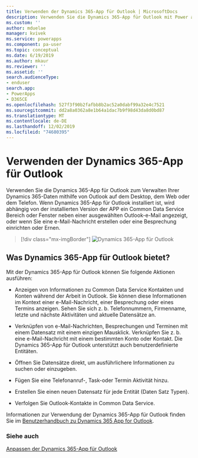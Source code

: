 ```yaml
---
title: Verwenden der Dynamics 365-App für Outlook | MicrosoftDocs
description: Verwenden Sie die Dynamics 365-App für Outlook mit Power apps und Common Data Service.
ms.custom: ''
author: mduelae
manager: kvivek
ms.service: powerapps
ms.component: pa-user
ms.topic: conceptual
ms.date: 6/19/2019
ms.author: mkaur
ms.reviewer: ''
ms.assetid: ''
search.audienceType:
- enduser
search.app:
- PowerApps
- D365CE
ms.openlocfilehash: 527f3f90b2fafbb8b2ac52a0dabf99a32e4c7521
ms.sourcegitcommit: dd2a8a0362a8e1b64a1dac7b9f98d43da8d0bd87
ms.translationtype: MT
ms.contentlocale: de-DE
ms.lasthandoff: 12/02/2019
ms.locfileid: "74680395"
---
```

# <a name="use-dynamics-365-app-for-outlook"></a>Verwenden der Dynamics 365-App für Outlook

Verwenden Sie die Dynamics 365-App für Outlook zum Verwalten Ihrer Dynamics 365-Daten mithilfe von Outlook auf dem Desktop, dem Web oder dem Telefon. Wenn Dynamics 365-App für Outlook installiert ist, wird abhängig von der installierten Version der APP ein Common Data Service Bereich oder Fenster neben einer ausgewählten Outlook-e-Mail angezeigt, oder wenn Sie eine e-Mail-Nachricht erstellen oder eine Besprechung einrichten oder Ernen.


   > [!div class="mx-imgBorder"] 
   > ![Dynamics 365-App für Outlook](media/outlookapp.png "Dynamics 365-App für Outlook")

## <a name="what-dynamics-365-app-for-outlook-offers"></a>Was Dynamics 365-App für Outlook bietet?

Mit der Dynamics 365-App für Outlook können Sie folgende Aktionen ausführen:  
  
- Anzeigen von Informationen zu Common Data Service Kontakten und Konten während der Arbeit in Outlook. Sie können diese Informationen im Kontext einer e-Mail-Nachricht, einer Besprechung oder eines Termins anzeigen. Sehen Sie sich z. b. Telefonnummern, Firmenname, letzte und nächste Aktivitäten und aktuelle Datensätze an. 
  
- Verknüpfen von e-Mail-Nachrichten, Besprechungen und Terminen mit einem Datensatz mit einem einzigen Mausklick. Verknüpfen Sie z. b. eine e-Mail-Nachricht mit einem bestimmten Konto oder Kontakt. Die Dynamics 365-App für Outlook unterstützt auch benutzerdefinierte Entitäten.  
  
- Öffnen Sie Datensätze direkt, um ausführlichere Informationen zu suchen oder einzugeben.  
  
- Fügen Sie eine Telefonanruf-, Task-oder Termin Aktivität hinzu.  
  
- Erstellen Sie einen neuen Datensatz für jede Entität (Daten Satz Typen).  
  
- Verfolgen Sie Outlook-Kontakte in Common Data Service.  

Informationen zur Verwendung der Dynamics 365-App für Outlook finden Sie im [Benutzerhandbuch zu Dynamics 365 App for Outlook](https://docs.microsoft.com/dynamics365/customer-engagement/outlook-app/dynamics-365-app-outlook-user-s-guide).

### <a name="see-also"></a>Siehe auch

[Anpassen der Dynamics 365-App für Outlook](../maker/model-driven-apps/app-for-outlook-customize.md)  



